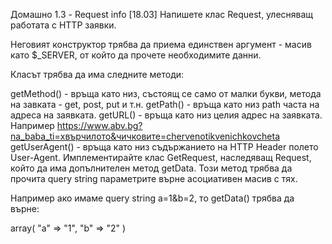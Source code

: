Домашно 1.3 - Request info [18.03]
Напишете клас Request, улесняващ работата с HTTP заявки.

Неговият конструктор трябва да приема единствен аргумент - масив като $_SERVER, от който да прочете необходимите данни.

Класът трябва да има следните методи:

getMethod() - връща като низ, състоящ се само от малки букви, метода на завката - get, post, put и т.н.
getPath() - връща като низ path часта на адреса на заявката.
getURL() - връща като низ целия адрес на заявката. Например https://www.abv.bg?na_baba_ti=хвърчилото&чичковите=chervenotikvenichkovcheta
getUserAgent() - връща като низ съдържанието на HTTP Header полето User-Agent.
Имплементирайте клас GetRequest, наследяващ Request, който да има допълнителен метод getData. Този метод трябва да прочита query string параметрите върне асоциативен масив с тях.

Например ако имаме query string а=1&b=2, то getData() трябва да върне:

array(
  "a" => "1",
  "b" => "2"
)